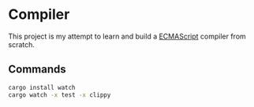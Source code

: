 # Compiler

This project is my attempt to learn and build a [ECMAScript] compiler from scratch.

[ECMAScript]: https://www.ecma-international.org/publications-and-standards/standards/ecma-262/

## Commands

```bash
cargo install watch
cargo watch -x test -x clippy
```

